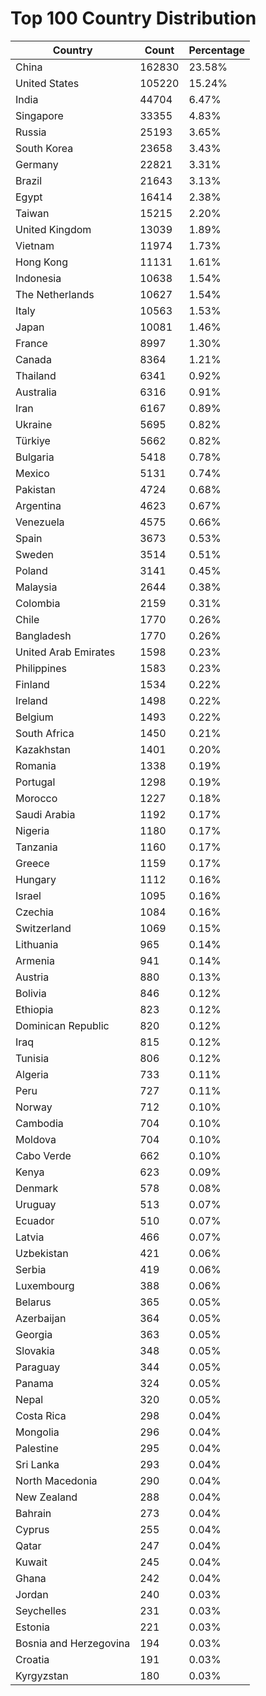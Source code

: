 # Top 100 Country Distribution
| Country | Count | Percentage |
|----|----|----|
| China | 162830 | 23.58% |
| United States | 105220 | 15.24% |
| India | 44704 | 6.47% |
| Singapore | 33355 | 4.83% |
| Russia | 25193 | 3.65% |
| South Korea | 23658 | 3.43% |
| Germany | 22821 | 3.31% |
| Brazil | 21643 | 3.13% |
| Egypt | 16414 | 2.38% |
| Taiwan | 15215 | 2.20% |
| United Kingdom | 13039 | 1.89% |
| Vietnam | 11974 | 1.73% |
| Hong Kong | 11131 | 1.61% |
| Indonesia | 10638 | 1.54% |
| The Netherlands | 10627 | 1.54% |
| Italy | 10563 | 1.53% |
| Japan | 10081 | 1.46% |
| France | 8997 | 1.30% |
| Canada | 8364 | 1.21% |
| Thailand | 6341 | 0.92% |
| Australia | 6316 | 0.91% |
| Iran | 6167 | 0.89% |
| Ukraine | 5695 | 0.82% |
| Türkiye | 5662 | 0.82% |
| Bulgaria | 5418 | 0.78% |
| Mexico | 5131 | 0.74% |
| Pakistan | 4724 | 0.68% |
| Argentina | 4623 | 0.67% |
| Venezuela | 4575 | 0.66% |
| Spain | 3673 | 0.53% |
| Sweden | 3514 | 0.51% |
| Poland | 3141 | 0.45% |
| Malaysia | 2644 | 0.38% |
| Colombia | 2159 | 0.31% |
| Chile | 1770 | 0.26% |
| Bangladesh | 1770 | 0.26% |
| United Arab Emirates | 1598 | 0.23% |
| Philippines | 1583 | 0.23% |
| Finland | 1534 | 0.22% |
| Ireland | 1498 | 0.22% |
| Belgium | 1493 | 0.22% |
| South Africa | 1450 | 0.21% |
| Kazakhstan | 1401 | 0.20% |
| Romania | 1338 | 0.19% |
| Portugal | 1298 | 0.19% |
| Morocco | 1227 | 0.18% |
| Saudi Arabia | 1192 | 0.17% |
| Nigeria | 1180 | 0.17% |
| Tanzania | 1160 | 0.17% |
| Greece | 1159 | 0.17% |
| Hungary | 1112 | 0.16% |
| Israel | 1095 | 0.16% |
| Czechia | 1084 | 0.16% |
| Switzerland | 1069 | 0.15% |
| Lithuania | 965 | 0.14% |
| Armenia | 941 | 0.14% |
| Austria | 880 | 0.13% |
| Bolivia | 846 | 0.12% |
| Ethiopia | 823 | 0.12% |
| Dominican Republic | 820 | 0.12% |
| Iraq | 815 | 0.12% |
| Tunisia | 806 | 0.12% |
| Algeria | 733 | 0.11% |
| Peru | 727 | 0.11% |
| Norway | 712 | 0.10% |
| Cambodia | 704 | 0.10% |
| Moldova | 704 | 0.10% |
| Cabo Verde | 662 | 0.10% |
| Kenya | 623 | 0.09% |
| Denmark | 578 | 0.08% |
| Uruguay | 513 | 0.07% |
| Ecuador | 510 | 0.07% |
| Latvia | 466 | 0.07% |
| Uzbekistan | 421 | 0.06% |
| Serbia | 419 | 0.06% |
| Luxembourg | 388 | 0.06% |
| Belarus | 365 | 0.05% |
| Azerbaijan | 364 | 0.05% |
| Georgia | 363 | 0.05% |
| Slovakia | 348 | 0.05% |
| Paraguay | 344 | 0.05% |
| Panama | 324 | 0.05% |
| Nepal | 320 | 0.05% |
| Costa Rica | 298 | 0.04% |
| Mongolia | 296 | 0.04% |
| Palestine | 295 | 0.04% |
| Sri Lanka | 293 | 0.04% |
| North Macedonia | 290 | 0.04% |
| New Zealand | 288 | 0.04% |
| Bahrain | 273 | 0.04% |
| Cyprus | 255 | 0.04% |
| Qatar | 247 | 0.04% |
| Kuwait | 245 | 0.04% |
| Ghana | 242 | 0.04% |
| Jordan | 240 | 0.03% |
| Seychelles | 231 | 0.03% |
| Estonia | 221 | 0.03% |
| Bosnia and Herzegovina | 194 | 0.03% |
| Croatia | 191 | 0.03% |
| Kyrgyzstan | 180 | 0.03% |
